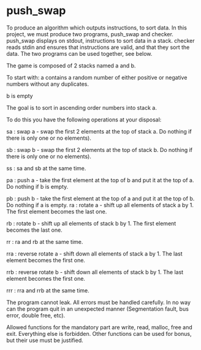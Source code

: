 # push_swap
To produce an algorithm which outputs instructions, to sort data. In this project, we must produce two programs, push_swap and checker. push_swap displays on stdout, instructions to sort data in a stack. checker reads stdin and ensures that instructions are valid, and that they sort the data. The two programs can be used together, see below.

The game is composed of 2 stacks named a and b.

To start with:
a contains a random number of either positive or negative numbers without any duplicates.

b is empty

The goal is to sort in ascending order numbers into stack a.

To do this you have the following operations at your disposal:


sa : swap a - swap the first 2 elements at the top of stack a. Do nothing if there is only one or no elements).

sb : swap b - swap the first 2 elements at the top of stack b. Do nothing if there is only one or no elements).

ss : sa and sb at the same time.

pa : push a - take the first element at the top of b and put it at the top of a. Do nothing if b is empty.

pb : push b - take the first element at the top of a and put it at the top of b. Do nothing if a is empty.
ra : rotate a - shift up all elements of stack a by 1. The first element becomes the last one.

rb : rotate b - shift up all elements of stack b by 1. The first element becomes the last one.

rr : ra and rb at the same time.

rra : reverse rotate a - shift down all elements of stack a by 1. The last element becomes the first one.

rrb : reverse rotate b - shift down all elements of stack b by 1. The last element becomes the first one.

rrr : rra and rrb at the same time.

The program cannot leak. All errors must be handled carefully. In no way can the program quit in an unexpected manner 
(Segmentation fault, bus error, double free, etc).

Allowed functions for the mandatory part are write, read, malloc, free and exit. Everything else is forbidden. Other functions can be used for bonus, but their use must be justified.
